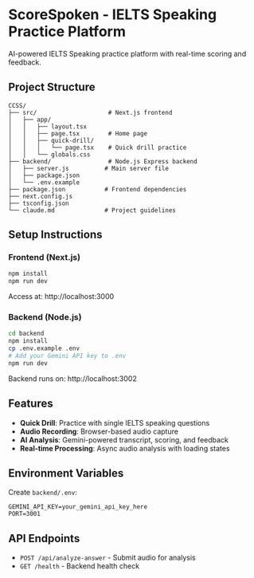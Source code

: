 # ScoreSpoken - IELTS Speaking Practice Platform

AI-powered IELTS Speaking practice platform with real-time scoring and feedback.

## Project Structure

```
CCSS/
├── src/                    # Next.js frontend
│   ├── app/
│   │   ├── layout.tsx
│   │   ├── page.tsx        # Home page
│   │   ├── quick-drill/
│   │   │   └── page.tsx    # Quick drill practice
│   │   └── globals.css
├── backend/                # Node.js Express backend
│   ├── server.js          # Main server file
│   ├── package.json
│   └── .env.example
├── package.json           # Frontend dependencies
├── next.config.js
├── tsconfig.json
└── claude.md              # Project guidelines
```

## Setup Instructions

### Frontend (Next.js)
```bash
npm install
npm run dev
```
Access at: http://localhost:3000

### Backend (Node.js)
```bash
cd backend
npm install
cp .env.example .env
# Add your Gemini API key to .env
npm run dev
```
Backend runs on: http://localhost:3002

## Features

- **Quick Drill**: Practice with single IELTS speaking questions
- **Audio Recording**: Browser-based audio capture
- **AI Analysis**: Gemini-powered transcript, scoring, and feedback
- **Real-time Processing**: Async audio analysis with loading states

## Environment Variables

Create `backend/.env`:
```
GEMINI_API_KEY=your_gemini_api_key_here
PORT=3001
```

## API Endpoints

- `POST /api/analyze-answer` - Submit audio for analysis
- `GET /health` - Backend health check
